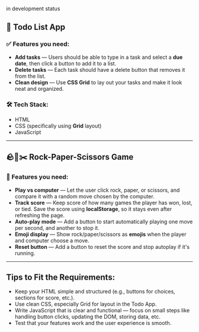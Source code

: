 in development status 

## 📝 Todo List App

### ✅ Features you need:

* **Add tasks** — Users should be able to type in a task and select a **due date**, then click a button to add it to a list.
* **Delete tasks** — Each task should have a delete button that removes it from the list.
* **Clean design** — Use **CSS Grid** to lay out your tasks and make it look neat and organized.

### 🛠️ Tech Stack:

* HTML
* CSS (specifically using **Grid** layout)
* JavaScript

---

## 🪨📄✂️ Rock-Paper-Scissors Game

### 🎯 Features you need:

* **Play vs computer** — Let the user click rock, paper, or scissors, and compare it with a random move chosen by the computer.
* **Track score** — Keep score of how many games the player has won, lost, or tied. Save the score using **localStorage**, so it stays even after refreshing the page.
* **Auto-play mode** — Add a button to start automatically playing one move per second, and another to stop it.
* **Emoji display** — Show rock/paper/scissors as **emojis** when the player and computer choose a move.
* **Reset button** — Add a button to reset the score and stop autoplay if it's running.

---

## Tips to Fit the Requirements:

* Keep your HTML simple and structured (e.g., buttons for choices, sections for score, etc.).
* Use clean CSS, especially Grid for layout in the Todo App.
* Write JavaScript that is clear and functional — focus on small steps like handling button clicks, updating the DOM, storing data, etc.
* Test that your features work and the user experience is smooth.


